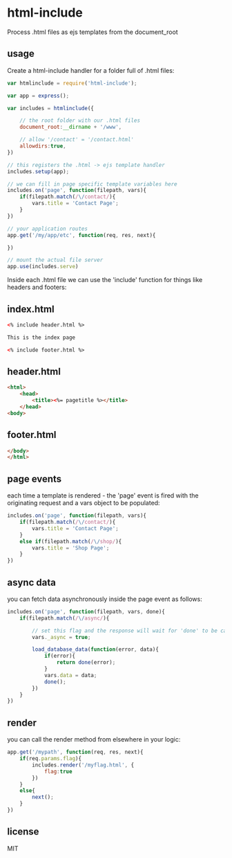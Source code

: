 html-include
============

Process .html files as ejs templates from the document_root

## usage

Create a html-include handler for a folder full of .html files:

```js
var htmlinclude = require('html-include');

var app = express();

var includes = htmlinclude({

	// the root folder with our .html files
	document_root:__dirname + '/www',

	// allow '/contact' = '/contact.html'
	allowdirs:true,
})

// this registers the .html -> ejs template handler
includes.setup(app);

// we can fill in page specific template variables here
includes.on('page', function(filepath, vars){
	if(filepath.match(/\/contact/){
		vars.title = 'Contact Page';
	}
})

// your application routes
app.get('/my/app/etc', function(req, res, next){

})

// mount the actual file server
app.use(includes.serve)
```

Inside each .html file we can use the 'include' function for things like headers and footers:

## index.html

```html
<% include header.html %>

This is the index page

<% include footer.html %>
```

## header.html

```html
<html>
	<head>
		<title><%= pagetitle %></title>
	</head>
<body>
```

## footer.html

```html
</body>
</html>
```

## page events

each time a template is rendered - the 'page' event is fired with the originating request and a vars object to be populated:

```js
includes.on('page', function(filepath, vars){
	if(filepath.match(/\/contact/){
		vars.title = 'Contact Page';
	}
	else if(filepath.match(/\/shop/){
		vars.title = 'Shop Page';
	}
})
```

## async data

you can fetch data asynchronously inside the page event as follows:

```js
includes.on('page', function(filepath, vars, done){
	if(filepath.match(/\/async/){

		// set this flag and the response will wait for 'done' to be called
		vars._async = true;

		load_database_data(function(error, data){
			if(error){
				return done(error);
			}
			vars.data = data;
			done();
		})
	}
})
```

## render

you can call the render method from elsewhere in your logic:

```js
app.get('/mypath', function(req, res, next){
	if(req.params.flag){
		includes.render('/myflag.html', {
			flag:true
		})
	}
	else{
		next();
	}
})
```

## license

MIT